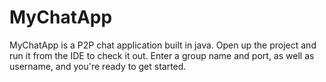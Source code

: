 # MyChatApp 

MyChatApp is a P2P chat application built in java.
Open up the project and run it from the IDE to check it out.
Enter a group name and port, as well as username, and you're ready
to get started.